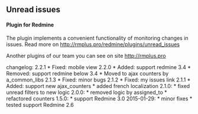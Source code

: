 ## Unread issues

#### Plugin for Redmine

The plugin implements a convenient functionality of monitoring changes in issues.
Read more on http://rmplus.pro/redmine/plugins/unread_issues

Another plugins of our team you can see on site http://rmplus.pro

changelog:
  2.2.1
    * Fixed: mobile view
  2.2.0
    * Added: support redmine 3.4
    * Removed: support redmine below 3.4
    * Moved to ajax counters by a_common_libs
  2.1.3
    * Fixed: minor bugs
  2.1.2
    * Fixed: my issues link
  2.1.1
    * Added: support new ajax_counters
    * added french localization
  2.1.0:
    * fixed unread filters to new logic
  2.0.0:
    * removed logic by assigned_to
    * refactored counters
  1.5.0:
    * support Redmine 3.0
  2015-01-29:
    * minor fixes
    * tested support Redmine 2.6
